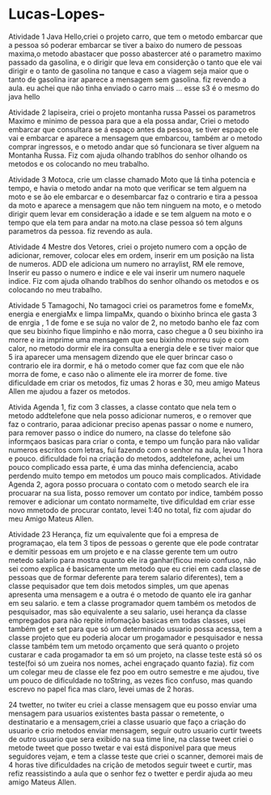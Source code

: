 # Lucas-Lopes-
Atividade 1 Java Hello,criei o projeto carro, que tem o metodo embarcar que a pessoa só poderar embarcar se tiver a baixo do numero de pessoas maxima,o metodo abastacer que posso abastercer até o parametro maximo passado da gasolina, e o dirigir que leva em considerção o tanto que ele vai dirigir e o tanto de gasolina no tanque e caso a viagem seja maior que o tanto de gasolina irar aparece a mensagem sem gasolina. fiz revendo a aula. eu achei que não tinha enviado o carro mais ... esse s3 é o mesmo do java hello


Atividade 2 lapiseira, criei o projeto montanha russa Passei os parametros Maximo e minimo de pessoa para que a ela possa andar, Criei o metodo embarcar que consultara se á espaço antes da pessoa, se tiver espaço ele vai e embarcar e aparece a mensagem que embarcou, também ar o metodo comprar ingressos, e o metodo andar que só funcionara se tiver alguem na Montanha Russa. Fiz com ajuda olhando trablhos do senhor olhando os metodos e os colocando no meu trabalho.

Atividade 3 Motoca, crie um classe chamado Moto que lá tinha potencia e tempo, e havia o metodo andar na moto que verificar se tem alguem na moto e se ão ele embarcar e o desembarcar faz o contrario e tira a pessoa da moto e aparece a mensagem que não tem ninguem na moto, e o metodo dirigir quem levar em consideração a idade e se tem alguem na moto e o tempo que ela tem para andar na moto.na clase pessoa só tem alguns parametros da pessoa. fiz revendo as aula.

Atividade 4 Mestre dos Vetores, criei o projeto numero com a opção de adicionar, remover, colocar eles em ordem, inserir em um posição na lista de numeros. ADD ele adiciona um numero no arraylist, RM ele remove, Inserir eu passo o numero e indice e ele vai inserir um numero naquele indice. Fiz com ajuda olhando trablhos do senhor olhando os metodos e os colocando no meu trabalho.

Atividade 5 Tamagochi, No tamagoci criei os parametros fome e fomeMx, energia e energiaMx e limpa limpaMx, quando o bixinho brinca ele gasta 3 de enrgia , 1 de fome  e se suja no valor de 2, no metodo banho ele faz com que seu bixinho fique limpinho e não morra, caso chegue a 0 seu bixinho ira morre e ira imprime uma mensagem que seu bixinho morreu sujo e com calor, no metodo dormir ele ira consulta a energia dele e se tiver maior que 5 ira aparecer uma mensagem dizendo que ele quer brincar caso o contrario ele ira dormir, e há o metodo comer que faz com que ele não morra de fome, e caso não o alimente ele ira morrer de fome. tive dificuldade em criar os metodos, fiz umas 2 horas e 30, meu amigo Mateus Allen me ajudou a fazer os metodos.  

Ativida Agenda 1, fiz com 3 classes, a classe contato que nela tem o metodo addtelefone que nela posso adicionar numeros, e o remover que faz o contrario, paraa adicionar preciso apenas passar o nome e numero, para remover passo o indice do numero, na classe do telefone são informçaos basicas para criar o conta, e tempo um função para não validar numeros escritos com letras, fui fazendo com o senhor na aula, levou 1 hora e pouco. dificuldade foi na criação do metodos, addtelefone, achei um pouco complicado essa parte, é uma das minha defenciencia, acabo perdendo muito tempo em metodos um pouco mais complicados.
Atividade Agenda 2, agora posso procuara o contato com o metodo search ele ira procuarar na sua lista, posso remover um contato por indice, também posso remover e adicionar um contato normamelte, tive dificuldad em criar esse novo mmetodo de procurar contato, levei 1:40 no total, fiz com ajudar do meu Amigo Mateus Allen.


Atividade 23 Herança, fiz um equivalente que foi a empresa de programaçao, ela tem 3 tipos de pessoas o gerente que ele pode contratar e demitir pessoas em um projeto e e na classe gerente tem um outro metedo salario para mostra quanto ele ira ganhar(ficou meio confuso, não sei como explica é basicamente um metodo que eu criei em cada classe de pessoas que de formar deferente para terem salario diferentes), tem a classe pequisador que tem dois metodos simples, um que apenas apresenta uma mensagem e a outra é o metodo de quanto ele ira ganhar em seu salario. e tem a classe programador quem também os metodos de pesquisador, mas são equivalente a seu salario, usei herança da classe empregados para não repite infomação basicas em todas classes, usei também get e set para que só um determinado usuario possa acessa, tem a classe projeto que eu poderia alocar um progamador e pesquisador e nessa classe também tem um metodo orçamento que será quanto o projeto custarar e cada progamador ta em só um projeto, na classe teste está só os teste(foi só um zueira nos nomes, achei engraçado quanto fazia). fiz com um colegar meu de classe ele fez poo em outro semestre e me ajudou, tive um pouco de dificuldade no toString, as vezes fico confuso, mas quando escrevo no papel fica mas claro, levei umas de 2 horas.

24 twetter, no twiter eu criei a classe mensagem que eu posso enviar uma mensagem para usuarios existentes basta passar o remetente, o destinatario e a mensagem,criei a classe usuario que faço a criação do usuario e crio metodos enviar mensagem, seguir outro usuario curtir tweets de outro usuario que sera exibido na  sua time line,   na classe tweet criei o metode tweet que posso twetar e vai está disponivel para que meus seguidores vejam, e tem a classe teste que criei o scanner, demorei mais de 4 horas tive dificuldades na crição de metodos seguir tweet e curtir, mas refiz reassistindo a aula que o senhor fez o twetter e perdir ajuda  ao meu amigo Mateus Allen. 
